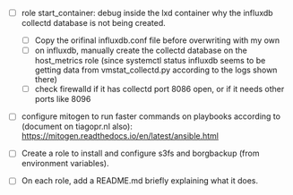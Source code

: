 - [ ] role start_container: debug inside the lxd container why the influxdb collectd database is not being created.
    - [ ] Copy the orifinal influxdb.conf file before overwriting with my own
    - [ ] on influxdb, manually create the collectd database on the host_metrics role (since systemctl status influxdb
      seems to be getting data from vmstat_collectd.py according to the logs shown there)
    - [ ] check firewalld if it has collectd port 8086 open, or if it needs other ports like 8096
- [ ] configure mitogen to run faster commands on playbooks according to (document on tiagopr.nl also): https://mitogen.readthedocs.io/en/latest/ansible.html
- [ ] Create a role to install and configure s3fs and borgbackup (from environment variables).
- [ ] On each role, add a README.md briefly explaining what it does.

